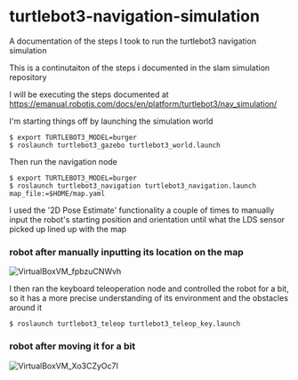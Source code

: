 # turtlebot3-navigation-simulation
A documentation of the steps I took to run the turtlebot3 navigation simulation

This is a continutaiton of the steps i documented in the slam simulation repository

I will be executing the steps documented at https://emanual.robotis.com/docs/en/platform/turtlebot3/nav_simulation/

I'm starting things off by launching the simulation world

```
$ export TURTLEBOT3_MODEL=burger
$ roslaunch turtlebot3_gazebo turtlebot3_world.launch
```

Then run the navigation node

```
$ export TURTLEBOT3_MODEL=burger
$ roslaunch turtlebot3_navigation turtlebot3_navigation.launch map_file:=$HOME/map.yaml
```

I used the '2D Pose Estimate' functionality a couple of times to manually input the robot's starting position and orientation until what the LDS sensor picked up lined up with the map

### robot after manually inputting its location on the map
![VirtualBoxVM_fpbzuCNWvh](https://user-images.githubusercontent.com/25144777/124659485-b017f280-dead-11eb-8fe5-a40b930928e0.png)

I then ran the keyboard teleoperation node and controlled the robot for a bit, so it has a more precise understanding of its environment and the obstacles around it

```
$ roslaunch turtlebot3_teleop turtlebot3_teleop_key.launch
```

### robot after moving it for a bit
![VirtualBoxVM_Xo3CZyOc7I](https://user-images.githubusercontent.com/25144777/124660361-c70b1480-deae-11eb-88bb-6c4ee4c83c92.png)


